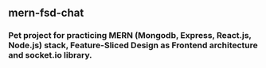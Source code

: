 ## mern-fsd-chat

### Pet project for practicing MERN (Mongodb, Express, React.js, Node.js) stack, Feature-Sliced Design as Frontend architecture and socket.io library.
